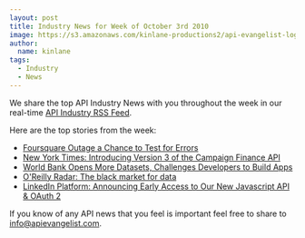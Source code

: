 ```yaml
---
layout: post
title: Industry News for Week of October 3rd 2010
image: https://s3.amazonaws.com/kinlane-productions2/api-evangelist-logos/api-evangelist-butterfly-vertical.png
author:
  name: kinlane
tags:
  - Industry
  - News
---
```

We share the top API Industry News with you throughout the week in our real-time [API Industry RSS Feed](http://feeds.feedburner.com/api-marketViaKinInGoogleReader/).

Here are the top stories from the week:

*   [Foursquare Outage a Chance to Test for Errors](http://blog.programmableweb.com/2010/10/05/foursquare-outage-a-chance-to-test-for-errors/)
*   [New York Times: Introducing Version 3 of the Campaign Finance API](http://open.blogs.nytimes.com/2010/10/06/introducing-version-3-of-the-campaign-finance-api/)
*   [World Bank Opens More Datasets, Challenges Developers to Build Apps](http://www.readwriteweb.com/archives/world_bank_opens_more_datasets_challenges_develope.php)
*   [O'Reilly Radar: The black market for data](http://radar.oreilly.com/2010/10/the-black-market-for-data.html)
*   [LinkedIn Platform: Announcing Early Access to Our New Javascript API & OAuth 2](http://blog.linkedin.com/2010/10/06/linkedin-oauth2/)

If you know of any API news that you feel is important feel free to share to [info@apievangelist.com](mailto:info@apievangelist.com).